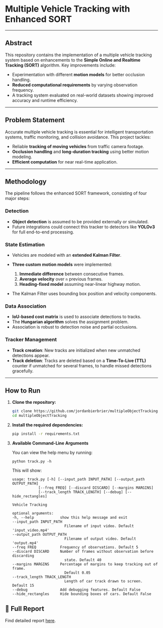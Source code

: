 # Multiple Vehicle Tracking with Enhanced SORT


---

## Abstract

This repository contains the implementation of a multiple vehicle tracking system based on enhancements to the **Simple Online and Realtime Tracking (SORT)** algorithm. Key improvements include:
- Experimentation with different **motion models** for better occlusion handling.
- **Reduced computational requirements** by varying observation frequency.
- A tracking system evaluated on real-world datasets showing improved accuracy and runtime efficiency.

---

## Problem Statement

Accurate multiple vehicle tracking is essential for intelligent transportation systems, traffic monitoring, and collision avoidance. This project tackles:
- Reliable **tracking of moving vehicles** from traffic camera footage.
- **Occlusion handling** and **long-duration tracking** using better motion modeling.
- **Efficient computation** for near real-time application.

---

## Methodology

The pipeline follows the enhanced SORT framework, consisting of four major steps:

### Detection
- **Object detection** is assumed to be provided externally or simulated.
- Future integrations could connect this tracker to detectors like **YOLOv3** for full end-to-end processing.

### State Estimation
- Vehicles are modeled with an **extended Kalman Filter**.
- **Three custom motion models** were implemented:
  1. **Immediate difference** between consecutive frames.
  2. **Average velocity** over `n` previous frames.
  3. **Heading-fixed model** assuming near-linear highway motion.

- The Kalman Filter uses bounding box position and velocity components.

### Data Association
- **IoU-based cost matrix** is used to associate detections to tracks.
- The **Hungarian algorithm** solves the assignment problem.
- Association is robust to detection noise and partial occlusions.

### Tracker Management
- **Track creation**: New tracks are initialized when new unmatched detections appear.
- **Track deletion**: Tracks are deleted based on a **Time-To-Live (TTL)** counter if unmatched for several frames, to handle missed detections gracefully.

---

## How to Run

1. **Clone the repository:**
   ```bash
   git clone https://github.com/jordanbierbrier/multipleObjectTracking.git
   cd multipleObjectTracking
   ```

2. **Install the required dependencies:**
    ```bash
    pip install -r requirements.txt
    ```

3. **Available Command-Line Arguments**

    You can view the help menu by running:
    ``` 
    python track.py -h
    ```

    This will show:
    ```
    usage: track.py [-h] [--input_path INPUT_PATH] [--output_path OUTPUT_PATH]
                [--freq FREQ] [--discard DISCARD] [--margins MARGINS]
                [--track_length TRACK_LENGTH] [--debug] [--hide_rectangles]

    Vehicle Tracking

    optional arguments:
    -h, --help            show this help message and exit
    --input_path INPUT_PATH
                            Filename of input video. Default 'input_video.mp4'
    --output_path OUTPUT_PATH
                            Filename of output video. Default 'output.mp4'
    --freq FREQ           Frequency of observations. Default 5
    --discard DISCARD     Number of frames without observation before discarding
                            state. Default 40
    --margins MARGINS     Percentage of margins to keep tracking out of frame.
                            Default 0.05
    --track_length TRACK_LENGTH
                            Length of car track drawn to screen. Default 15
    --debug               Add debugging features. Default False
    --hide_rectangles     Hide bounding boxes of cars. Default False
    ```

## 📄 Full Report
Find detailed report [here](report.pdf).